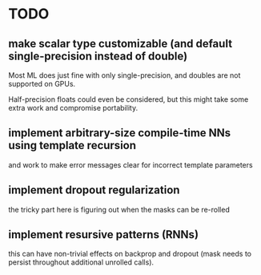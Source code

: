# TODO

## make scalar type customizable (and default single-precision instead of double)

Most ML does just fine with only single-precision, and doubles are not supported on GPUs.

Half-precision floats could even be considered, but this might take some extra work and compromise portability.

## implement arbitrary-size compile-time NNs using template recursion

and work to make error messages clear for incorrect template parameters

## implement dropout regularization

the tricky part here is figuring out when the masks can be re-rolled

## implement resursive patterns (RNNs)

this can have non-trivial effects on backprop and dropout (mask needs to persist throughout additional unrolled calls).

